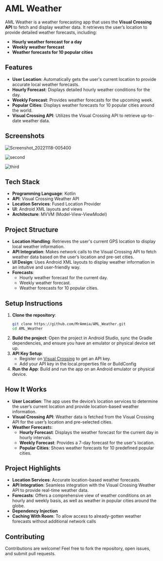 # AML Weather

AML Weather is a weather forecasting app that uses the **Visual Crossing API** to fetch and display weather data. It retrieves the user’s location to provide detailed weather forecasts, including:

- **Hourly weather forecast for a day**
- **Weekly weather forecast**
- **Weather forecasts for 10 popular cities**

## Features

- **User Location**: Automatically gets the user's current location to provide accurate local weather forecasts.
- **Hourly Forecast**: Displays detailed hourly weather conditions for the day.
- **Weekly Forecast**: Provides weather forecasts for the upcoming week.
- **Popular Cities**: Displays weather forecasts for 10 popular cities around the world.
- **Visual Crossing API**: Utilizes the Visual Crossing API to retrieve up-to-date weather data.

## Screenshots
![Screenshot_20221118-005400](https://user-images.githubusercontent.com/61557175/202588530-efcc2221-5464-4964-984b-c1a23cb5ec32.png)


![second](https://user-images.githubusercontent.com/61557175/202588536-73a93b52-6e36-471b-bc04-ec09ad3908bf.png)


![third](https://user-images.githubusercontent.com/61557175/202588542-4cc06b4e-e623-4eff-8767-131930e0331b.png)


## Tech Stack

- **Programming Language**: Kotlin
- **API**: Visual Crossing Weather API
- **Location Services**: Fused Location Provider
- **UI**: Android XML layouts and views
- **Architecture**: MVVM (Model-View-ViewModel)

## Project Structure

- **Location Handling**: Retrieves the user's current GPS location to display local weather information.
- **API Integration**: Makes network calls to the Visual Crossing API to fetch weather data based on the user’s location and pre-set cities.
- **UI Design**: Uses Android XML layouts to display weather information in an intuitive and user-friendly way.
- **Forecasts**:
  - Hourly weather forecast for the current day.
  - Weekly weather forecast.
  - Weather forecasts for 10 popular cities.

## Setup Instructions

1. **Clone the repository**:
   ```bash
   git clone https://github.com/MrAmmia/AML_Weather.git
   cd AML_Weather
2. **Build the project**: Open the project in Android Studio, sync the Gradle dependencies, and ensure you have an emulator or physical device set up.
3. **API Key Setup**:
   - Register on [Visual Crossing](https://www.visualcrossing.com/) to get an API key.
   - Add your API key in the local.properties file or BuildConfig
4. **Run the App**: Build and run the app on an Android emulator or physical device.


## How It Works

- **User Location**: The app uses the device’s location services to determine the user’s current location and provide location-based weather information.
- **Visual Crossing API**: Weather data is fetched from the Visual Crossing API for the user’s location and pre-selected cities.
- **Weather Forecast**s:
  - **Hourly Forecast**: Displays the weather forecast for the current day in hourly intervals.
  - **Weekly Forecast**: Provides a 7-day forecast for the user's location.
  - **Popular Cities**: Shows weather forecasts for 10 predefined popular cities.


## Project Highlights

- **Location Services**: Accurate location-based weather forecasts.
- **API Integration**: Seamless integration with the Visual Crossing Weather API to provide real-time weather data.
- **Forecasts**: Offers a comprehensive view of weather conditions on an hourly and weekly basis, as well as weather in popular cities around the globe.
- **Dependency Injection**
- **Caching With Room**: To allow access to already-gotten weather forecasts without additional network calls

## Contributing

Contributions are welcome! Feel free to fork the repository, open issues, and submit pull requests.
